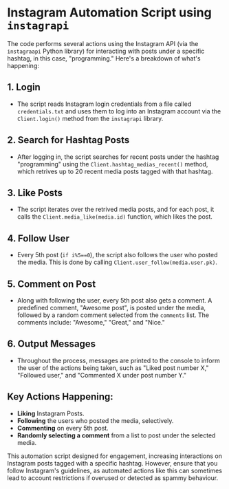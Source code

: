 # Instagram Automation Script using `instagrapi`

The code performs several actions using the Instagram API (via the `instagraapi` Python library) for interacting with posts under a specific hashtag, in this case, "programming." Here's a breakdown of what's happening:

## 1. **Login**
- The script reads Instagram login credentials from a file called `credentials.txt` and uses them to log into an Instagram account via the `Client.login()` method from the `instagrapi` library.

## 2. **Search  for Hashtag Posts**
- After logging in, the script searches for recent posts under the hashtag "programming" using the `Client.hashtag_medias_recent()` method, which retrives up to 20 recent media posts tagged with that hashtag.

## 3. **Like Posts**
- The script iterates over the retrived media posts, and for each post, it calls the `Client.media_like(media.id)` function, which likes the post.

## 4. **Follow User**
- Every 5th post (`if i%5==0`), the script also follows the user who posted the media. This is done by calling `Client.user_follow(media.user.pk)`.

## 5. **Comment on Post**
- Along with following the user, every 5th post also gets a comment. A predefined comment, "Awesome post", is posted under the media, followed by a random comment selected from the `comments` list. The comments include: "Awesome," "Great," and "Nice."

## 6. **Output Messages**
- Throughout the process, messages are printed to the console to inform the user of the actions being taken, such as "Liked post number X," "Followed user," and "Commented X under post number Y."

## Key Actions Happening:
- **Liking** Instagram Posts.
- **Following** the users who posted the media, selectively.
- **Commenting** on every 5th post.
- **Randomly selecting a comment** from a list to post under the selected media.

This automation script designed for engagement, increasing interactions on Instagram posts tagged with a specific hashtag. However, ensure that you follow Instagram's guidelines, as automated actions like this can sometimes lead to account restrictions if overused or detected as spammy behaviour.
